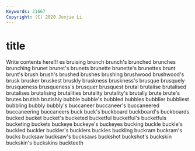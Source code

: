 ```yaml
---
Keywords: 21667
Copyright: (C) 2020 Junjie Li
---
```


# title

Write contents here!!!
es 
bruising 
brunch
brunch's 
brunched 
brunches 
brunching 
brunet 
brunet's 
brunets 
brunette 
brunette's 
brunettes
brunt 
brunt's 
brush 
brush's 
brushed 
brushes 
brushing 
brushwood 
brushwood's 
brusk
brusker 
bruskest 
bruskly 
bruskness 
bruskness's 
brusque 
brusquely 
brusqueness 
brusqueness's 
brusquer
brusquest 
brutal 
brutalise 
brutalised 
brutalises 
brutalising 
brutalities 
brutality 
brutality's 
brutally
brute 
brute's 
brutes 
brutish 
brutishly 
bubble 
bubble's 
bubbled 
bubbles 
bubblier
bubbliest 
bubbling 
bubbly 
bubbly's 
buccaneer 
buccaneer's 
buccaneered 
buccaneering 
buccaneers 
buck
buck's 
buckboard 
buckboard's 
buckboards 
bucked 
bucket 
bucket's 
bucketed 
bucketful 
bucketful's
bucketfuls 
bucketing 
buckets 
buckeye 
buckeye's 
buckeyes 
bucking 
buckle 
buckle's 
buckled
buckler 
buckler's 
bucklers 
buckles 
buckling 
buckram 
buckram's 
bucks 
bucksaw 
bucksaw's
bucksaws 
buckshot 
buckshot's 
buckskin 
buckskin's 
buckskins 
buckteeth 
